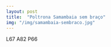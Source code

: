 ```yaml
---
layout: post
title:  "Poltrona Samambaia sem braço"
img: "/img/samambaia-sembraco.jpg"
---
```

L67 A82 P66
